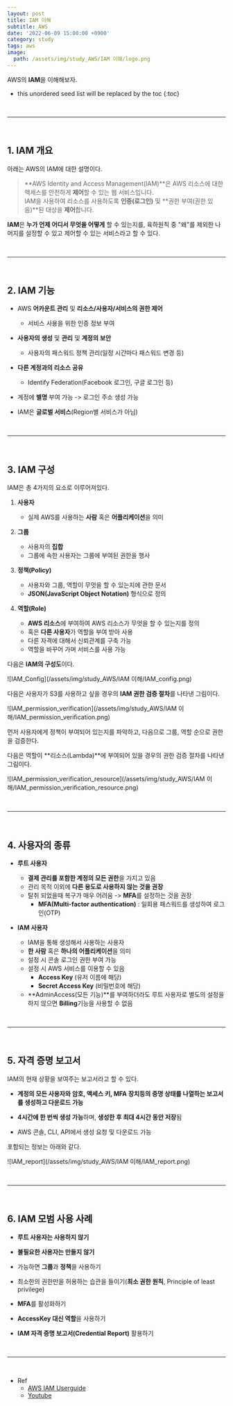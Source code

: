 ```yaml
---
layout: post
title: IAM 이해
subtitle: AWS
date: '2022-06-09 15:00:00 +0900'
category: study
tags: aws
image:
  path: /assets/img/study_AWS/IAM 이해/logo.png
---
```


AWS의 **IAM**을 이해해보자.

<!--more-->

* this unordered seed list will be replaced by the toc
{:toc}

<br>
<hr/>
<br>

## 1. IAM 개요

아래는 AWS의 IAM에 대한 설명이다.

> **AWS Identity and Access Management(IAM)**은 AWS 리소스에 대한 액세스를 안전하게 **제어**할 수 있는 웹 서비스입니다. <br>
> IAM을 사용하여 리소스를 사용하도록 **인증(로그인)** 및 **권한 부여(권한 있음)**된 대상을 **제어**합니다.

**IAM**은 **누가 언제 어디서 무엇을 어떻게** 할 수 있는지를, 육하원칙 중 "왜"를 제외한 나머지를 설정할 수 있고 제어할 수 있는 서비스라고 할 수 있다.

<br>
<hr/>
<br>

## 2. IAM 기능

* AWS **어카운트 관리** 및 **리소스/사용자/서비스의 권한 제어**
    + 서비스 사용을 위한 인증 정보 부여

* **사용자의 생성** 및 **관리** 및 **계정의 보안**
    + 사용자의 패스워드 정책 관리(일정 시간마다 패스워드 변경 등)

* **다른 계정과의 리소스 공유**
    + Identify Federation(Facebook 로그인, 구글 로그인 등)

* 계정에 **별명** 부여 가능 -> 로그인 주소 생성 가능

* IAM은 **글로벌 서비스**(Region별 서비스가 아님)

<br>
<hr/>
<br>

## 3. IAM 구성

IAM은 총 4가지의 요소로 이루어져있다.

1. **사용자**

    * 실제 AWS를 사용하는 **사람** 혹은 **어플리케이션**을 의미

2. **그룹**

    * 사용자의 **집합**
    * 그룹에 속한 사용자는 그룹에 부여된 권한을 행사

3. **정책(Policy)**

    * 사용자와 그룹, 역할이 무엇을 할 수 있는지에 관한 문서
    * **JSON(JavaScript Object Notation)** 형식으로 정의

4. **역할(Role)**

    * **AWS 리소스**에 부여하여 AWS 리소스가 무엇을 할 수 있는지를 정의
    * 혹은 **다른 사용자**가 역할을 부여 받아 사용
    * 다른 자격에 대해서 신뢰관계를 구축 가능
    * 역할을 바꾸어 가며 서비스를 사용 가능

다음은 **IAM의 구성도**이다.

![IAM_Config](/assets/img/study_AWS/IAM 이해/IAM_config.png)

다음은 사용자가 S3를 사용하고 싶을 경우의 **IAM 권한 검증 절차**를 나타낸 그림이다.

![IAM_permission_verification](/assets/img/study_AWS/IAM 이해/IAM_permission_verification.png)

먼저 사용자에게 정책이 부여되어 있는지를 파악하고, 다음으로 그룹, 역할 순으로 권한을 검증한다.

다음은 역할이 **리소스(Lambda)**에 부여되어 있을 경우의 권한 검증 절차를 나타낸 그림이다.

![IAM_permission_verification_resource](/assets/img/study_AWS/IAM 이해/IAM_permission_verification_resource.png)

<br>
<hr/>
<br>

## 4. 사용자의 종류

* **루트 사용자**
    + **결제 관리를 포함한 계정의 모든 권한**을 가지고 있음
    + 관리 목적 이외에 **다른 용도로 사용하지 않는 것을 권장**
    + 탈취 되었을때 복구가 매우 어려움 -> **MFA**를 설정하는 것을 권장
        - **MFA(Multi-factor authentication)** : 일회용 패스워드를 생성하여 로그인(OTP)

* **IAM 사용자**
    + IAM을 통해 생성해서 사용하는 사용자
    + **한 사람** 혹은 **하나의 어플리케이션**을 의미
    + 설정 시 콘솔 로그인 권한 부여 가능
    + 설정 시 AWS 서비스를 이용할 수 있음
        - **Access Key** (유저 이름에 해당)
        - **Secret Access Key** (비밀번호에 해당)
    + **AdminAccess(모든 기능)**를 부여하더라도 루트 사용자로 별도의 설정을 하지 않으면 **Billing**기능을 사용할 수 없음

<br>
<hr/>
<br>

## 5. 자격 증명 보고서

IAM의 현재 상황을 보여주는 보고서라고 할 수 있다.

* **계정의 모든 사용자와 암호, 액세스 키, MFA 장치등의 증명 상태를 나열하는 보고서를 생성하고 다운로드 가능**

* **4시간에 한 번씩 생성 가능**하며, **생성한 후 최대 4시간 동안 저장**됨

* AWS 콘솔, CLI, API에서 생성 요청 및 다운로드 가능

포함되는 정보는 아래와 같다.

![IAM_report](/assets/img/study_AWS/IAM 이해/IAM_report.png)

<br>
<hr/>
<br>

## 6. IAM 모범 사용 사례

* **루트 사용자는 사용하지 않기**

* **불필요한 사용자는 만들지 않기**

* 가능하면 **그룹**과 **정책**을 사용하기

* 최소한의 권한만을 허용하는 습관을 들이기(**최소 권한 원칙**, Principle of least privilege)

* **MFA**를 활성화하기

* **AccessKey 대신 역할**을 사용하기

* **IAM 자격 증명 보고서(Credential Report)** 활용하기

<br>
<hr/>
<br>

* Ref
  - [AWS IAM Userguide](https://docs.aws.amazon.com/ko_kr/IAM/latest/UserGuide/introduction.html)
  - [Youtube](https://youtu.be/hb_4Tf6bAtY)